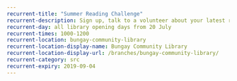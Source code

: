 ```yaml
---
recurrent-title: "Summer Reading Challenge"
recurrent-description: Sign up, talk to a volunteer about your latest read, borrow your next book and collect rewards.
recurrent-day: all library opening days from 20 July
recurrent-times: 1000-1200
recurrent-location: bungay-community-library
recurrent-location-display-name: Bungay Community Library
recurrent-location-display-url: /branches/bungay-community-library/
recurrent-category: src
recurrent-expiry: 2019-09-04
---
```

